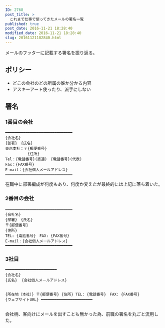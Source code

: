 ```yaml
---
ID: 2768
post_title: >
  これまで仕事で使ってきたメールの署名一覧
published: true
post_date: 2016-11-21 18:28:40
modified_date: 2016-11-21 18:28:40
slug: 20161121182840.html
---
```

<p>メールのフッターに記載する署名を振り返る。</p>
<p><!--more--></p>
<h2>ポリシー</h2>
<ul>
<li>どこの会社のどの所属の誰か分かる内容</li>
<li>アスキーアート使ったり、派手にしない</li>
</ul>
<h2>署名</h2>
<h3>1番目の会社</h3>
<pre><code>━━━━━━━━━━━━━━━━━━━━━━━━━━━━━━
{会社名}
{部署}　{氏名}
東京本社：〒{郵便番号}
          {住所}
Tel：{電話番号}(直通)　{電話番号}(代表)
Fax：{FAX番号} 
E-mail：{会社個人メールアドレス}
━━━━━━━━━━━━━━━━━━━━━━━━━━━━━━
</code></pre>
<p>在職中に部署編成が何度もあり、何度か変えたが最終的には上記に落ち着いた。</p>
<h3>2番目の会社</h3>
<pre><code>━━━━━━━━━━━━━━━━━━━━━━━━━━━━━━
{会社名}
{部署}　{氏名}
〒{郵便番号}
{住所}
TEL: {電話番号}　FAX: {FAX番号}
E-mail：{会社個人メールアドレス}
━━━━━━━━━━━━━━━━━━━━━━━━━━━━━━
</code></pre>
<h3>3社目</h3>
<pre><code>━━━━━━━━━━━━━━━━━━━━━━━
{会社名}
{氏名}  {会社個人メールアドレス}

{所在地（本社）}
〒{郵便番号}
{住所}
TEL: {電話番号}　FAX: {FAX番号}
{ウェブサイトURL}
━━━━━━━━━━━━━━━━━━━━━━━
</code></pre>
<p>会社柄、客向けにメールを出すことも無かった為、前職の署名を丸ごと流用した。</p>